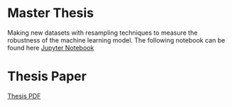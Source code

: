 # Master Thesis
Making new datasets with resampling techniques to measure the robustness of the machine learning model. The following notebook can be found here [Jupyter Notebook](master_thesis.ipynb)

# Thesis Paper
[Thesis PDF](LEE-MINWOO-i6127619-IB.IMBI-THESIS.pdf)
